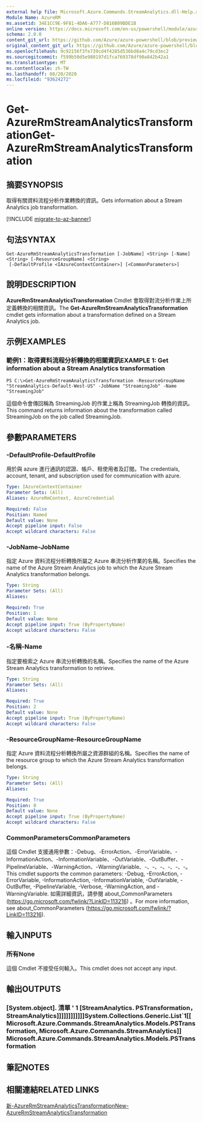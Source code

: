 ```yaml
---
external help file: Microsoft.Azure.Commands.StreamAnalytics.dll-Help.xml
Module Name: AzureRM
ms.assetid: 34E1CC9E-9F81-4DA6-A777-D816B09BDE1B
online version: https://docs.microsoft.com/en-us/powershell/module/azurerm.streamanalytics/get-azurermstreamanalyticstransformation
schema: 2.0.0
content_git_url: https://github.com/Azure/azure-powershell/blob/preview/src/ResourceManager/StreamAnalytics/Commands.StreamAnalytics/help/Get-AzureRmStreamAnalyticsTransformation.md
original_content_git_url: https://github.com/Azure/azure-powershell/blob/preview/src/ResourceManager/StreamAnalytics/Commands.StreamAnalytics/help/Get-AzureRmStreamAnalyticsTransformation.md
ms.openlocfilehash: 9c92156f3fe739cd4f4285d536bd8a4c79cd3ec2
ms.sourcegitcommit: f599b50d5e980197d1fca769378df90a842b42a1
ms.translationtype: MT
ms.contentlocale: zh-TW
ms.lasthandoff: 08/20/2020
ms.locfileid: "93624272"
---
```

# <span data-ttu-id="bda4f-101">Get-AzureRmStreamAnalyticsTransformation</span><span class="sxs-lookup"><span data-stu-id="bda4f-101">Get-AzureRmStreamAnalyticsTransformation</span></span>

## <span data-ttu-id="bda4f-102">摘要</span><span class="sxs-lookup"><span data-stu-id="bda4f-102">SYNOPSIS</span></span>
<span data-ttu-id="bda4f-103">取得有關資料流程分析作業轉換的資訊。</span><span class="sxs-lookup"><span data-stu-id="bda4f-103">Gets information about a Stream Analytics job transformation.</span></span>

[!INCLUDE [migrate-to-az-banner](../../includes/migrate-to-az-banner.md)]

## <span data-ttu-id="bda4f-104">句法</span><span class="sxs-lookup"><span data-stu-id="bda4f-104">SYNTAX</span></span>

```
Get-AzureRmStreamAnalyticsTransformation [-JobName] <String> [-Name] <String> [-ResourceGroupName] <String>
 [-DefaultProfile <IAzureContextContainer>] [<CommonParameters>]
```

## <span data-ttu-id="bda4f-105">說明</span><span class="sxs-lookup"><span data-stu-id="bda4f-105">DESCRIPTION</span></span>
<span data-ttu-id="bda4f-106">**AzureRmStreamAnalyticsTransformation** Cmdlet 會取得對流分析作業上所定義轉換的相關資訊。</span><span class="sxs-lookup"><span data-stu-id="bda4f-106">The **Get-AzureRmStreamAnalyticsTransformation** cmdlet gets information about a transformation defined on a Stream Analytics job.</span></span>

## <span data-ttu-id="bda4f-107">示例</span><span class="sxs-lookup"><span data-stu-id="bda4f-107">EXAMPLES</span></span>

### <span data-ttu-id="bda4f-108">範例1：取得資料流程分析轉換的相關資訊</span><span class="sxs-lookup"><span data-stu-id="bda4f-108">EXAMPLE 1: Get information about a Stream Analytics transformation</span></span>
```
PS C:\>Get-AzureRmStreamAnalyticsTransformation -ResourceGroupName "StreamAnalytics-Default-West-US" -JobName "StreamingJob" -Name "StreamingJob"
```

<span data-ttu-id="bda4f-109">這個命令會傳回稱為 StreamingJob 的作業上稱為 StreamingJob 轉換的資訊。</span><span class="sxs-lookup"><span data-stu-id="bda4f-109">This command returns information about the transformation called StreamingJob on the job called StreamingJob.</span></span>

## <span data-ttu-id="bda4f-110">參數</span><span class="sxs-lookup"><span data-stu-id="bda4f-110">PARAMETERS</span></span>

### <span data-ttu-id="bda4f-111">-DefaultProfile</span><span class="sxs-lookup"><span data-stu-id="bda4f-111">-DefaultProfile</span></span>
<span data-ttu-id="bda4f-112">用於與 azure 進行通訊的認證、帳戶、租使用者及訂閱。</span><span class="sxs-lookup"><span data-stu-id="bda4f-112">The credentials, account, tenant, and subscription used for communication with azure.</span></span>

```yaml
Type: IAzureContextContainer
Parameter Sets: (All)
Aliases: AzureRmContext, AzureCredential

Required: False
Position: Named
Default value: None
Accept pipeline input: False
Accept wildcard characters: False
```

### <span data-ttu-id="bda4f-113">-JobName</span><span class="sxs-lookup"><span data-stu-id="bda4f-113">-JobName</span></span>
<span data-ttu-id="bda4f-114">指定 Azure 資料流程分析轉換所屬之 Azure 串流分析作業的名稱。</span><span class="sxs-lookup"><span data-stu-id="bda4f-114">Specifies the name of the Azure Stream Analytics job to which the Azure Stream Analytics transformation belongs.</span></span>

```yaml
Type: String
Parameter Sets: (All)
Aliases: 

Required: True
Position: 1
Default value: None
Accept pipeline input: True (ByPropertyName)
Accept wildcard characters: False
```

### <span data-ttu-id="bda4f-115">-名稱</span><span class="sxs-lookup"><span data-stu-id="bda4f-115">-Name</span></span>
<span data-ttu-id="bda4f-116">指定要檢索之 Azure 串流分析轉換的名稱。</span><span class="sxs-lookup"><span data-stu-id="bda4f-116">Specifies the name of the Azure Stream Analytics transformation to retrieve.</span></span>

```yaml
Type: String
Parameter Sets: (All)
Aliases: 

Required: True
Position: 2
Default value: None
Accept pipeline input: True (ByPropertyName)
Accept wildcard characters: False
```

### <span data-ttu-id="bda4f-117">-ResourceGroupName</span><span class="sxs-lookup"><span data-stu-id="bda4f-117">-ResourceGroupName</span></span>
<span data-ttu-id="bda4f-118">指定 Azure 資料流程分析轉換所屬之資源群組的名稱。</span><span class="sxs-lookup"><span data-stu-id="bda4f-118">Specifies the name of the resource group to which the Azure Stream Analytics transformation belongs.</span></span>

```yaml
Type: String
Parameter Sets: (All)
Aliases: 

Required: True
Position: 0
Default value: None
Accept pipeline input: True (ByPropertyName)
Accept wildcard characters: False
```

### <span data-ttu-id="bda4f-119">CommonParameters</span><span class="sxs-lookup"><span data-stu-id="bda4f-119">CommonParameters</span></span>
<span data-ttu-id="bda4f-120">這個 Cmdlet 支援通用參數：-Debug、-ErrorAction、-ErrorVariable、-InformationAction、-InformationVariable、-OutVariable、-OutBuffer、-PipelineVariable、-WarningAction、-WarningVariable、-、-、-、-、-、-。</span><span class="sxs-lookup"><span data-stu-id="bda4f-120">This cmdlet supports the common parameters: -Debug, -ErrorAction, -ErrorVariable, -InformationAction, -InformationVariable, -OutVariable, -OutBuffer, -PipelineVariable, -Verbose, -WarningAction, and -WarningVariable.</span></span> <span data-ttu-id="bda4f-121">如需詳細資訊，請參閱 about_CommonParameters (https://go.microsoft.com/fwlink/?LinkID=113216) 。</span><span class="sxs-lookup"><span data-stu-id="bda4f-121">For more information, see about_CommonParameters (https://go.microsoft.com/fwlink/?LinkID=113216).</span></span>

## <span data-ttu-id="bda4f-122">輸入</span><span class="sxs-lookup"><span data-stu-id="bda4f-122">INPUTS</span></span>

### <span data-ttu-id="bda4f-123">所有</span><span class="sxs-lookup"><span data-stu-id="bda4f-123">None</span></span>
<span data-ttu-id="bda4f-124">這個 Cmdlet 不接受任何輸入。</span><span class="sxs-lookup"><span data-stu-id="bda4f-124">This cmdlet does not accept any input.</span></span>

## <span data-ttu-id="bda4f-125">輸出</span><span class="sxs-lookup"><span data-stu-id="bda4f-125">OUTPUTS</span></span>

### <span data-ttu-id="bda4f-126">[System.object]. 清單 ' 1 [StreamAnalytics. PSTransformation，StreamAnalytics]]]]]]]]]]]]</span><span class="sxs-lookup"><span data-stu-id="bda4f-126">System.Collections.Generic.List\`1[[Microsoft.Azure.Commands.StreamAnalytics.Models.PSTransformation, Microsoft.Azure.Commands.StreamAnalytics]]            Microsoft.Azure.Commands.StreamAnalytics.Models.PSTransformation</span></span>

## <span data-ttu-id="bda4f-127">筆記</span><span class="sxs-lookup"><span data-stu-id="bda4f-127">NOTES</span></span>

## <span data-ttu-id="bda4f-128">相關連結</span><span class="sxs-lookup"><span data-stu-id="bda4f-128">RELATED LINKS</span></span>

[<span data-ttu-id="bda4f-129">新-AzureRmStreamAnalyticsTransformation</span><span class="sxs-lookup"><span data-stu-id="bda4f-129">New-AzureRmStreamAnalyticsTransformation</span></span>](./New-AzureRmStreamAnalyticsTransformation.md)


